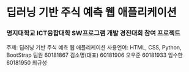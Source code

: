 # 딥러닝 기반 주식 예측 웹 애플리케이션
### 명지대학교 ICT융합대학 SW프로그램 개발 경진대회 참여 프로젝트

주제: 딥러닝 기반 주식 예측 웹 애플리케이션
사용언어: HTML, CSS, Python, BootStrap
팀원
60181867 김소명(대표)
60181906 오우준
60181933 임수한
60181950 최규성
